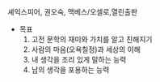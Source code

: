셰익스피어, 권오숙, 맥베스/오셀로,열린출판
- 목표
	1) 고전 문학의 재미와 가치를 알고 친해지기
	2) 사람의 마음(오욕칠정)과 세상의 이해
	3) 내 생각을 조리 있게 말하는 능력
	4) 남의 생각을 포용하는 능력